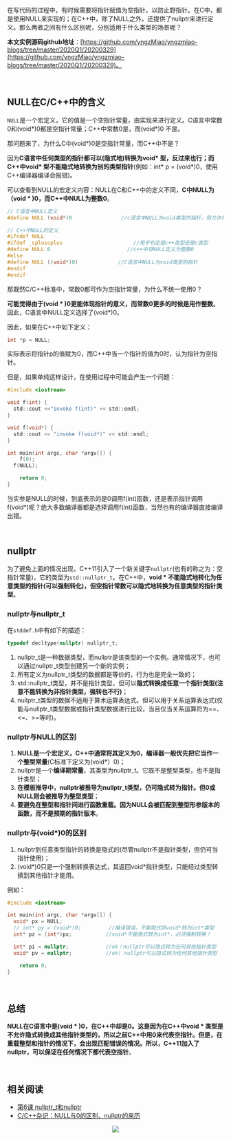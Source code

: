 
在写代码的过程中，有时候需要将指针赋值为空指针，以防止野指针。在C中，都是使用NULL来实现的；在C++中，除了NULL之外，还提供了nullptr来进行定义。那么两者之间有什么区别呢，分别适用于什么类型的场景呢？

**本文实例源码github地址**：[https://github.com/yngzMiao/yngzmiao-blogs/tree/master/2020Q1/20200329](https://github.com/yngzMiao/yngzmiao-blogs/tree/master/2020Q1/20200329)。

<br/>

## NULL在C/C++中的含义
`NULL`是一个宏定义，它的值是一个空指针常量，由实现来进行定义。C语言中常数0和(void*)0都是空指针常量；C++中常数0是，而(void*)0 不是。

那问题来了，为什么C中(void*)0是空指针常量，而C++中不是？

因为**C语言中任何类型的指针都可以(隐式地)转换为void* 型，反过来也行；而C++中void* 型不能隐式地转换为别的类型指针**(例如：int* p = (void*)0，使用C++编译器编译会报错)。

可以查看到NULL的宏定义内容：NULL在C和C++中的定义不同，**C中NULL为（void * )0，而C++中NULL为整数0**。

```c
// C语言中NULL定义
#define NULL (void*)0                //c语言中NULL为void类型的指针，但允许将NULL定义为0

// C++中NULL的定义
#ifndef NULL
#ifdef _cpluscplus                       //用于判定是c++类型还是c类型
#define NULL 0                         //c++中将NULL定义为整数0
#else
#define NULL ((void*)0)             //C语言中NULL为void类型的指针
#endif
#endif
```

那既然C/C++标准中，常数0都可作为空指针常量，为什么不统一使用0？

**可能觉得由于(void * )0更能体现指针的意义，而常数0更多的时候是用作整数**。因此，C语言中NULL定义选择了(void*)0。

因此，如果在C++中如下定义：

```c
int *p = NULL;
```

实际表示将指针p的值赋为0，而C++中当一个指针的值为0时，认为指针为空指针。

但是，如果单纯这样设计，在使用过程中可能会产生一个问题：
```c
#include <iostream>

void f(int) {
  std::cout <<"invoke f(int)" << std::endl;
}

void f(void*) {
  std::cout << "invoke f(void*)" << std::endl;
}

int main(int argc, char *argv[]) {
	f(0);
  f(NULL);

	return 0;
}
```

当实参是NULL的时候，到底表示的是0调用f(int)函数，还是表示指针调用f(void*)呢？绝大多数编译器都是选择调用f(int)函数，当然也有的编译器直接编译出错。

<br/>

## nullptr
为了避免上面的情况出现，C++11引入了一个新关键字`nullptr`(也有的称之为：空指针常量)，它的类型为`std::nullptr_t`。在C++中，**void * 不能隐式地转化为任意类型的指针(可以强制转化)，但空指针常数可以隐式地转换为任意类型的指针类型**。

### nullptr与nullptr_t
在`stddef.h`中有如下的描述：
```c
typedef decltype(nullptr) nullptr_t;
```

1. nullptr_t是一种数据类型，而nullptr是该类型的一个实例。通常情况下，也可以通过nullptr_t类型创建另一个新的实例；
2. 所有定义为nullptr_t类型的数据都是等价的，行为也是完全一致的；
3. std::nullptr_t类型，并不是指针类型，但可以**隐式转换成任意一个指针类型(注意不能转换为非指针类型，强转也不行)**；
4. nullptr_t类型的数据不适用于算术运算表达式。但可以用于关系运算表达式(仅能与nullptr_t类型数据或指针类型数据进行比较，当且仅当关系运算符为==、<=、>=等时)。

### nullptr与NULL的区别
1. **NULL是一个宏定义，C++中通常将其定义为0，编译器一般优先把它当作一个整型常量**(C标准下定义为(void*）0)；
2. nullptr是一个**编译期常量**，其类型为nullptr_t。它既不是整型类型，也不是指针类型；
3. **在模板推导中，nullptr被推导为nullptr_t类型，仍可隐式转为指针。但0或NULL则会被推导为整型类型**；
4. **要避免在整型和指针间进行函数重载。因为NULL会被匹配到整型形参版本的函数，而不是预期的指针版本**。

### nullptr与(void*)0的区别
1. nullptr到任意类型指针的转换是隐式的(尽管nullptr不是指针类型，但仍可当指针使用)；
2. (void*)0只是一个强制转换表达式，其返回void*指针类型，只能经过类型转换到其他指针才能用。

例如：
```c
#include <iostream>

int main(int argc, char *argv[]) {
  void* px = NULL;
  // int* py = (void*)0;         //编译错误，不能隐式将void*转为int*类型
  int* pz = (int*)px;           //void*不能隐式转为int*，必须强制转换！

  int* pi = nullptr;            //ok！nullptr可以隐式转为任何其他指针类型
  void* pv = nullptr;           //ok! nullptr可以隐式转为任何其他指针类型

	return 0;
}
```

<br/>

## 总结

**NULL在C语言中是(void * )0，在C++中却是0。这是因为在C++中void * 类型是不允许隐式转换成其他指针类型的，所以之前C++中用0来代表空指针。但是，在重载整型和指针的情况下，会出现匹配错误的情况。所以，C++11加入了nullptr，可以保证在任何情况下都代表空指针**。

<br/>

## 相关阅读
* [第6课 nullptr_t和nullptr](https://www.cnblogs.com/5iedu/p/11277428.html)
* [C/C++杂记：NULL与0的区别、nullptr的来历](https://www.cnblogs.com/malecrab/p/5569707.html)

<center><img src="https://img-blog.csdnimg.cn/20190309211249199.jpg?x-oss-process=image/watermark,type_ZmFuZ3poZW5naGVpdGk,shadow_10,text_aHR0cHM6Ly95bmd6bWlhby5ibG9nLmNzZG4ubmV0,size_16,color_FFFFFF,t_70">